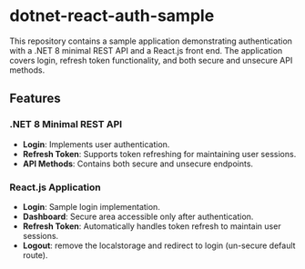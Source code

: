 # dotnet-react-auth-sample

This repository contains a sample application demonstrating authentication with a .NET 8 minimal REST API and a React.js front end. The application covers login, refresh token functionality, and both secure and unsecure API methods.

## Features

### .NET 8 Minimal REST API
- **Login**: Implements user authentication.
- **Refresh Token**: Supports token refreshing for maintaining user sessions.
- **API Methods**: Contains both secure and unsecure endpoints.

### React.js Application
- **Login**: Sample login implementation.
- **Dashboard**: Secure area accessible only after authentication.
- **Refresh Token**: Automatically handles token refresh to maintain user sessions.
- **Logout**: remove the localstorage and redirect to login (un-secure default route).

